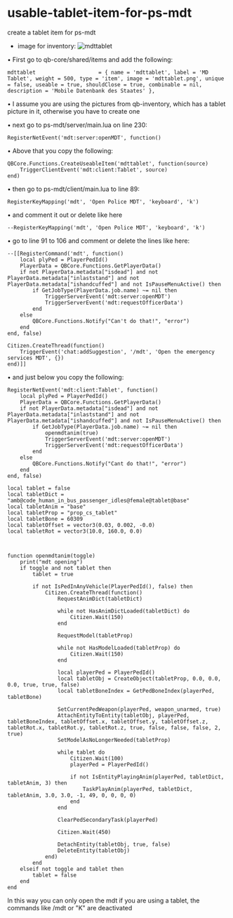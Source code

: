 # usable-tablet-item-for-ps-mdt
create a tablet item for ps-mdt

 - image for inventory:
![mdttablet](https://github.com/brazeyoself/usable-tablet-item-for-ps-mdt/assets/88394932/63c82373-3a93-46f3-8e38-19256c12435f)

• First go to qb-core/shared/items and add the following:
```
mdttablet                    = { name = 'mdttablet', label = 'MD Tablet', weight = 500, type = 'item', image = 'mdttablet.png', unique = false, useable = true, shouldClose = true, combinable = nil, description = 'Mobile Datenbank des Staates' },
```
• I assume you are using the pictures from qb-inventory, which has a tablet picture in it, otherwise you have to create one

• next go to ps-mdt/server/main.lua on line 230:
```
RegisterNetEvent('mdt:server:openMDT', function()
```
• Above that you copy the following:
```
QBCore.Functions.CreateUseableItem('mdttablet', function(source)
	TriggerClientEvent('mdt:client:Tablet', source)
end)
```

• then go to ps-mdt/client/main.lua to line 89:
```
RegisterKeyMapping('mdt', 'Open Police MDT', 'keyboard', 'k')
````
• and comment it out or delete like here
```
--RegisterKeyMapping('mdt', 'Open Police MDT', 'keyboard', 'k')
```
• go to line 91 to 106 and comment or delete the lines like here:
```
--[[RegisterCommand('mdt', function()
    local plyPed = PlayerPedId()
    PlayerData = QBCore.Functions.GetPlayerData()
    if not PlayerData.metadata["isdead"] and not PlayerData.metadata["inlaststand"] and not PlayerData.metadata["ishandcuffed"] and not IsPauseMenuActive() then
        if GetJobType(PlayerData.job.name) ~= nil then
            TriggerServerEvent('mdt:server:openMDT')
            TriggerServerEvent('mdt:requestOfficerData')
        end
    else
        QBCore.Functions.Notify("Can't do that!", "error")
    end
end, false)

Citizen.CreateThread(function()
    TriggerEvent('chat:addSuggestion', '/mdt', 'Open the emergency services MDT', {})
end)]]
```
• and just below you copy the following:
```
RegisterNetEvent('mdt:client:Tablet', function()
    local plyPed = PlayerPedId()
    PlayerData = QBCore.Functions.GetPlayerData()
    if not PlayerData.metadata["isdead"] and not PlayerData.metadata["inlaststand"] and not PlayerData.metadata["ishandcuffed"] and not IsPauseMenuActive() then
        if GetJobType(PlayerData.job.name) ~= nil then
            openmdtanim(true)
            TriggerServerEvent('mdt:server:openMDT')
            TriggerServerEvent('mdt:requestOfficerData')
        end
    else
        QBCore.Functions.Notify("Cant do that!", "error")
    end
end, false)

local tablet = false
local tabletDict = "amb@code_human_in_bus_passenger_idles@female@tablet@base"
local tabletAnim = "base"
local tabletProp = "prop_cs_tablet"
local tabletBone = 60309
local tabletOffset = vector3(0.03, 0.002, -0.0)
local tabletRot = vector3(10.0, 160.0, 0.0)



function openmdtanim(toggle)
    print("mdt opening")
    if toggle and not tablet then
        tablet = true

        if not IsPedInAnyVehicle(PlayerPedId(), false) then
            Citizen.CreateThread(function()
                RequestAnimDict(tabletDict)

                while not HasAnimDictLoaded(tabletDict) do
                    Citizen.Wait(150)
                end

                RequestModel(tabletProp)

                while not HasModelLoaded(tabletProp) do
                    Citizen.Wait(150)
                end

                local playerPed = PlayerPedId()
                local tabletObj = CreateObject(tabletProp, 0.0, 0.0, 0.0, true, true, false)
                local tabletBoneIndex = GetPedBoneIndex(playerPed, tabletBone)

                SetCurrentPedWeapon(playerPed, weapon_unarmed, true)
                AttachEntityToEntity(tabletObj, playerPed, tabletBoneIndex, tabletOffset.x, tabletOffset.y, tabletOffset.z, tabletRot.x, tabletRot.y, tabletRot.z, true, false, false, false, 2, true)
                SetModelAsNoLongerNeeded(tabletProp)

                while tablet do
                    Citizen.Wait(100)
                    playerPed = PlayerPedId()

                    if not IsEntityPlayingAnim(playerPed, tabletDict, tabletAnim, 3) then
                        TaskPlayAnim(playerPed, tabletDict, tabletAnim, 3.0, 3.0, -1, 49, 0, 0, 0, 0)
                    end
                end

                ClearPedSecondaryTask(playerPed)

                Citizen.Wait(450)

                DetachEntity(tabletObj, true, false)
                DeleteEntity(tabletObj)
            end)
        end
    elseif not toggle and tablet then
        tablet = false
    end
end
```
In this way you can only open the mdt if you are using a tablet, the commands like /mdt or "K" are deactivated


